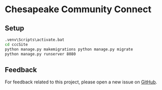 # Chesapeake Community Connect

## Setup

```sh
.venv\Scripts\activate.bat
cd cccSite
python manage.py makemigrations python manage.py migrate
python manage.py runserver 8080
```

## Feedback

For feedback related to this project, please open a new issue on
[GitHub](https://github.com/SamAlby/chesapeakecommunityconnect/issues).
